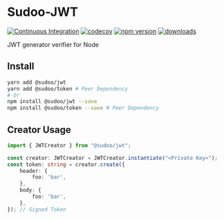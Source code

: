 # Sudoo-JWT

[![Continuous Integration](https://github.com/SudoDotDog/Sudoo-JWT/actions/workflows/ci.yml/badge.svg)](https://github.com/SudoDotDog/Sudoo-JWT/actions/workflows/ci.yml)
[![codecov](https://codecov.io/gh/SudoDotDog/Sudoo-JWT/branch/master/graph/badge.svg)](https://codecov.io/gh/SudoDotDog/Sudoo-JWT)
[![npm version](https://badge.fury.io/js/%40sudoo%2Fjwt.svg)](https://www.npmjs.com/package/@sudoo/jwt)
[![downloads](https://img.shields.io/npm/dm/@sudoo/jwt.svg)](https://www.npmjs.com/package/@sudoo/jwt)

JWT generator verifier for Node

## Install

```sh
yarn add @sudoo/jwt
yarn add @sudoo/token # Peer Dependency
# Or
npm install @sudoo/jwt --save
npm install @sudoo/token --save # Peer Dependency
```

## Creator Usage

```ts
import { JWTCreator } from "@sudoo/jwt";

const creator: JWTCreator = JWTCreator.instantiate("<Private Key>");
const token: string = creator.create({
    header: {
        foo: 'bar',
    },
    body: {
        foo: 'bar',
    },
}); // Signed Token
```
